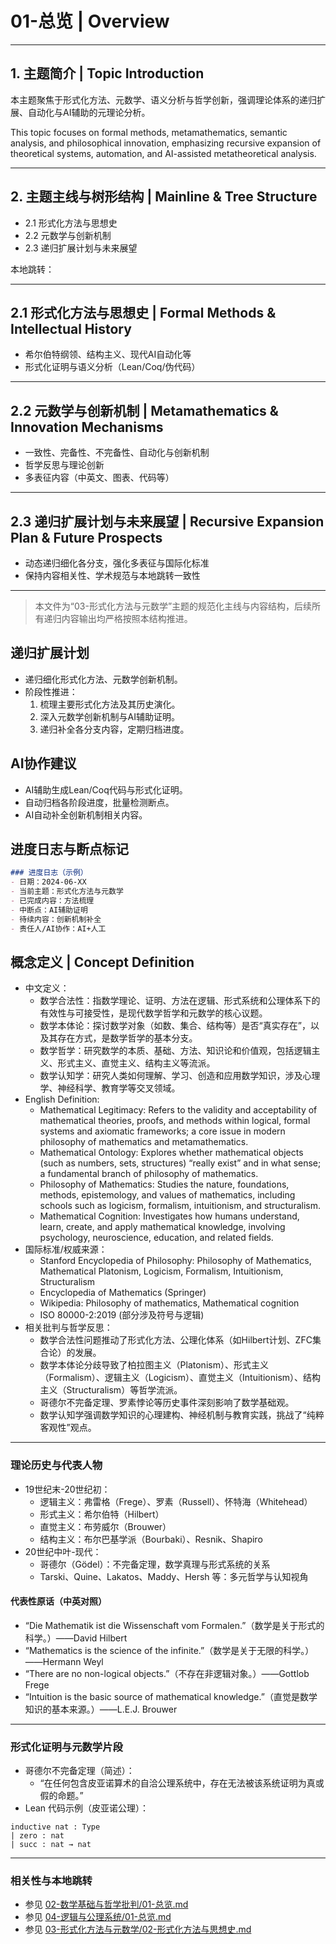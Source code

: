 # 01-总览 | Overview

---

## 1. 主题简介 | Topic Introduction

本主题聚焦于形式化方法、元数学、语义分析与哲学创新，强调理论体系的递归扩展、自动化与AI辅助的元理论分析。

This topic focuses on formal methods, metamathematics, semantic analysis, and philosophical innovation, emphasizing recursive expansion of theoretical systems, automation, and AI-assisted metatheoretical analysis.

---

## 2. 主题主线与树形结构 | Mainline & Tree Structure

- 2.1 形式化方法与思想史
- 2.2 元数学与创新机制
- 2.3 递归扩展计划与未来展望

本地跳转：

---

## 2.1 形式化方法与思想史 | Formal Methods & Intellectual History

- 希尔伯特纲领、结构主义、现代AI自动化等
- 形式化证明与语义分析（Lean/Coq/伪代码）

---

## 2.2 元数学与创新机制 | Metamathematics & Innovation Mechanisms

- 一致性、完备性、不完备性、自动化与创新机制
- 哲学反思与理论创新
- 多表征内容（中英文、图表、代码等）

---

## 2.3 递归扩展计划与未来展望 | Recursive Expansion Plan & Future Prospects

- 动态递归细化各分支，强化多表征与国际化标准
- 保持内容相关性、学术规范与本地跳转一致性

---

> 本文件为“03-形式化方法与元数学”主题的规范化主线与内容结构，后续所有递归内容输出均严格按照本结构推进。

## 递归扩展计划

- 递归细化形式化方法、元数学创新机制。
- 阶段性推进：
  1. 梳理主要形式化方法及其历史演化。
  2. 深入元数学创新机制与AI辅助证明。
  3. 递归补全各分支内容，定期归档进度。

## AI协作建议

- AI辅助生成Lean/Coq代码与形式化证明。
- 自动归档各阶段进度，批量检测断点。
- AI自动补全创新机制相关内容。

## 进度日志与断点标记

```markdown
### 进度日志（示例）
- 日期：2024-06-XX
- 当前主题：形式化方法与元数学
- 已完成内容：方法梳理
- 中断点：AI辅助证明
- 待续内容：创新机制补全
- 责任人/AI协作：AI+人工
```
<!-- 中断点：形式化方法/AI辅助证明/创新机制 -->

## 概念定义 | Concept Definition

- 中文定义：
  - 数学合法性：指数学理论、证明、方法在逻辑、形式系统和公理体系下的有效性与可接受性，是现代数学哲学和元数学的核心议题。
  - 数学本体论：探讨数学对象（如数、集合、结构等）是否“真实存在”，以及其存在方式，是数学哲学的基本分支。
  - 数学哲学：研究数学的本质、基础、方法、知识论和价值观，包括逻辑主义、形式主义、直觉主义、结构主义等流派。
  - 数学认知学：研究人类如何理解、学习、创造和应用数学知识，涉及心理学、神经科学、教育学等交叉领域。
- English Definition:
  - Mathematical Legitimacy: Refers to the validity and acceptability of mathematical theories, proofs, and methods within logical, formal systems and axiomatic frameworks; a core issue in modern philosophy of mathematics and metamathematics.
  - Mathematical Ontology: Explores whether mathematical objects (such as numbers, sets, structures) “really exist” and in what sense; a fundamental branch of philosophy of mathematics.
  - Philosophy of Mathematics: Studies the nature, foundations, methods, epistemology, and values of mathematics, including schools such as logicism, formalism, intuitionism, and structuralism.
  - Mathematical Cognition: Investigates how humans understand, learn, create, and apply mathematical knowledge, involving psychology, neuroscience, education, and related fields.
- 国际标准/权威来源：
  - Stanford Encyclopedia of Philosophy: Philosophy of Mathematics, Mathematical Platonism, Logicism, Formalism, Intuitionism, Structuralism
  - Encyclopedia of Mathematics (Springer)
  - Wikipedia: Philosophy of mathematics, Mathematical cognition
  - ISO 80000-2:2019 (部分涉及符号与逻辑)
- 相关批判与哲学反思：
  - 数学合法性问题推动了形式化方法、公理化体系（如Hilbert计划、ZFC集合论）的发展。
  - 数学本体论分歧导致了柏拉图主义（Platonism）、形式主义（Formalism）、逻辑主义（Logicism）、直觉主义（Intuitionism）、结构主义（Structuralism）等哲学流派。
  - 哥德尔不完备定理、罗素悖论等历史事件深刻影响了数学基础观。
  - 数学认知学强调数学知识的心理建构、神经机制与教育实践，挑战了“纯粹客观性”观点。

---

### 理论历史与代表人物

- 19世纪末-20世纪初：
  - 逻辑主义：弗雷格（Frege）、罗素（Russell）、怀特海（Whitehead）
  - 形式主义：希尔伯特（Hilbert）
  - 直觉主义：布劳威尔（Brouwer）
  - 结构主义：布尔巴基学派（Bourbaki）、Resnik、Shapiro
- 20世纪中叶-现代：
  - 哥德尔（Gödel）：不完备定理，数学真理与形式系统的关系
  - Tarski、Quine、Lakatos、Maddy、Hersh 等：多元哲学与认知视角

#### 代表性原话（中英对照）

- “Die Mathematik ist die Wissenschaft vom Formalen.”（数学是关于形式的科学。）——David Hilbert
- “Mathematics is the science of the infinite.”（数学是关于无限的科学。）——Hermann Weyl
- “There are no non-logical objects.”（不存在非逻辑对象。）——Gottlob Frege
- “Intuition is the basic source of mathematical knowledge.”（直觉是数学知识的基本来源。）——L.E.J. Brouwer

---

### 形式化证明与元数学片段

- 哥德尔不完备定理（简述）：
  - “在任何包含皮亚诺算术的自洽公理系统中，存在无法被该系统证明为真或假的命题。”
- Lean 代码示例（皮亚诺公理）：

```lean
inductive nat : Type
| zero : nat
| succ : nat → nat
```

---

### 相关性与本地跳转

- 参见 [02-数学基础与哲学批判/01-总览.md](../02-数学基础与哲学批判/01-总览.md)
- 参见 [04-逻辑与公理系统/01-总览.md](../04-逻辑与公理系统/01-总览.md)
- 参见 [03-形式化方法与元数学/02-形式化方法与思想史.md](./02-形式化方法与思想史.md)
